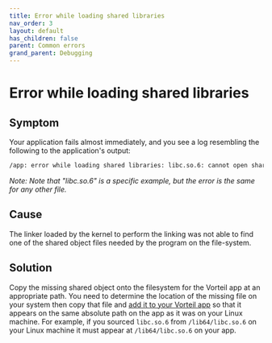 ```yaml
---
title: Error while loading shared libraries
nav_order: 3
layout: default
has_children: false
parent: Common errors
grand_parent: Debugging
---
```


# Error while loading shared libraries

## Symptom

Your application fails almost immediately, and you see a log resembling the following to the application's output:

```sh
/app: error while loading shared libraries: libc.so.6: cannot open shared object file: No such file or directory
```

*Note: Note that "libc.so.6" is a specific example, but the error is the same for any other file.*

## Cause

The linker loaded by the kernel to perform the linking was not able to find one of the shared object files needed by the program on the file-system.

## Solution

Copy the missing shared object onto the filesystem for the Vorteil app at an appropriate path. You need to determine the location of the missing file on your system then copy that file and [add it to your Vorteil app](/docs/concepts/shared-objects/) so that it appears on the same absolute path on the app as it was on your Linux machine. For example, if you sourced `libc.so.6` from `/lib64/libc.so.6` on your Linux machine it must appear at `/lib64/libc.so.6` on your app.
